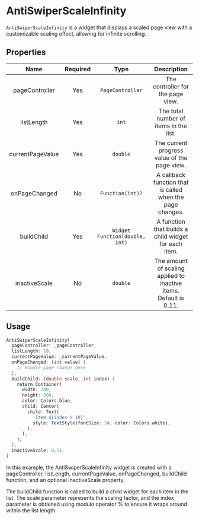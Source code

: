 # AntiSwiperScaleInfinity

`AntiSwiperScaleInfinity` is a widget that displays a scaled page view with a customizable scaling effect, allowing for infinite scrolling.

## Properties

|       Name       | Required |              Type              |                            Description                            |
| :--------------: | :------: | :----------------------------: | :---------------------------------------------------------------: |
|  pageController  |   Yes    |        `PageController`        |                 The controller for the page view.                 |
|    listLength    |   Yes    |             `int`              |              The total number of items in the list.               |
| currentPageValue |   Yes    |            `double`            |           The current progress value of the page view.            |
|  onPageChanged   |    No    |        `Function(int)?`        |     A callback function that is called when the page changes.     |
|    buildChild    |   Yes    | `Widget Function(double, int)` |       A function that builds a child widget for each item.        |
|  inactiveScale   |    No    |            `double`            | The amount of scaling applied to inactive items. Default is 0.11. |

## Usage

```dart
AntiSwiperScaleInfinity(
  pageController: _pageController,
  listLength: 10,
  currentPageValue: _currentPageValue,
  onPageChanged: (int value) {
    // Handle page change here
  },
  buildChild: (double scale, int index) {
    return Container(
      width: 200,
      height: 200,
      color: Colors.blue,
      child: Center(
        child: Text(
          'Item ${index % 10}',
          style: TextStyle(fontSize: 24, color: Colors.white),
        ),
      ),
    );
  },
  inactiveScale: 0.11,
)
```

In this example, the AntiSwiperScaleInfinity widget is created with a pageController, listLength, currentPageValue, onPageChanged, buildChild function, and an optional inactiveScale property.

The buildChild function is called to build a child widget for each item in the list. The scale parameter represents the scaling factor, and the index parameter is obtained using modulo operator % to ensure it wraps around within the list length.
